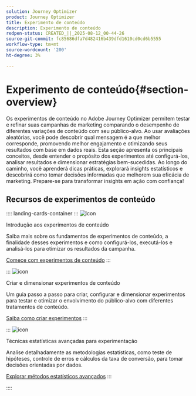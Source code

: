 ```yaml
---
solution: Journey Optimizer
product: Journey Optimizer
title: Experimento de conteúdo
description: Experimento de conteúdo
redpen-status: CREATED_||_2025-08-12_00-44-26
source-git-commit: fc85686dfa7d482416b439dfd1610cd0cd6b5555
workflow-type: tm+mt
source-wordcount: '200'
ht-degree: 3%

---
```



# Experimento de conteúdo{#section-overview}

Os experimentos de conteúdo no Adobe Journey Optimizer permitem testar e refinar suas campanhas de marketing comparando o desempenho de diferentes variações de conteúdo com seu público-alvo. Ao usar avaliações aleatórias, você pode descobrir qual mensagem é a que melhor corresponde, promovendo melhor engajamento e otimizando seus resultados com base em dados reais. Esta seção apresenta os principais conceitos, desde entender o propósito dos experimentos até configurá-los, analisar resultados e dimensionar estratégias bem-sucedidas. Ao longo do caminho, você aprenderá dicas práticas, explorará insights estatísticos e descobrirá como tomar decisões informadas que melhorem sua eficácia de marketing. Prepare-se para transformar insights em ação com confiança!

## Recursos de experimentos de conteúdo

:::: landing-cards-container
:::
![icon](https://cdn.experienceleague.adobe.com/icons/circle-play.svg)

Introdução aos experimentos de conteúdo

Saiba mais sobre os fundamentos de experimentos de conteúdo, a finalidade desses experimentos e como configurá-los, executá-los e analisá-los para otimizar os resultados da campanha.

[Comece com experimentos de conteúdo](../using/content-management/get-started-experiment.md)
:::

:::
![icon](https://cdn.experienceleague.adobe.com/icons/list-check.svg)

Criar e dimensionar experimentos de conteúdo

Um guia passo a passo para criar, configurar e dimensionar experimentos para testar e otimizar o envolvimento do público-alvo com diferentes tratamentos de conteúdo.

[Saiba como criar experimentos](../using/content-management/content-experiment.md)
:::

:::
![icon](https://cdn.experienceleague.adobe.com/icons/chart-line.svg)

Técnicas estatísticas avançadas para experimentação

Analise detalhadamente as metodologias estatísticas, como teste de hipóteses, controle de erros e cálculos da taxa de conversão, para tomar decisões orientadas por dados.

[Explorar métodos estatísticos avançados](technotes-landing-page.md)
:::

::::

